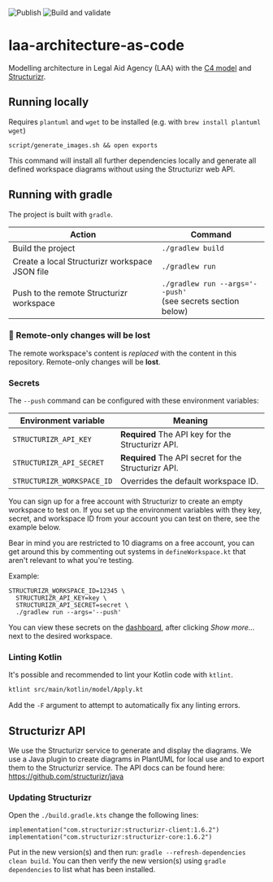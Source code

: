 ![Publish][publish badge]
![Build and validate][build badge]

[publish badge]: https://github.com/ministryofjustice/laa-architecture-as-code/workflows/Publish/badge.svg
[build badge]: https://github.com/ministryofjustice/laa-architecture-as-code/workflows/Build%20and%20validate/badge.svg

# laa-architecture-as-code

Modelling architecture in Legal Aid Agency (LAA) with the [C4 model][c4] and [Structurizr][structurizr].

## Running locally

Requires `plantuml` and `wget` to be installed (e.g. with `brew install plantuml wget`)

```
script/generate_images.sh && open exports
```

This command will install all further dependencies locally and generate all defined workspace diagrams without using the
Structurizr web API.

[c4]: https://c4model.com/
[c4-abstractions]: https://c4model.com/#Abstractions
[structurizr]: https://structurizr.com/

## Running with gradle

The project is built with `gradle`.

| Action                                         | Command                                                         |
| ---------------------------------------------- | --------------------------------------------------------------- |
| Build the project                              | `./gradlew build`                                               |
| Create a local Structurizr workspace JSON file | `./gradlew run`                                                 |
| Push to the remote Structurizr workspace       | `./gradlew run --args='--push'`<br/>(see secrets section below) |

### :rotating_light: Remote-only changes will be lost

The remote workspace's content is _replaced_ with the content in this repository. Remote-only changes will be **lost**.

### Secrets

The `--push` command can be configured with these environment variables:

| Environment variable       | Meaning                                              |
| -------------------------- | ---------------------------------------------------- |
| `STRUCTURIZR_API_KEY`      | **Required** The API key for the Structurizr API.    |
| `STRUCTURIZR_API_SECRET`   | **Required** The API secret for the Structurizr API. |
| `STRUCTURIZR_WORKSPACE_ID` | Overrides the default workspace ID.                  |

You can sign up for a free account with Structurizr to create an empty workspace to test on. If you set up the
environment variables with they key, secret, and workspace ID from your account you can test on there, see the example
below.

Bear in mind you are restricted to 10 diagrams on a free account, you can get around this by commenting out systems in
`defineWorkspace.kt` that aren't relevant to what you're testing.

Example:
```
STRUCTURIZR_WORKSPACE_ID=12345 \
  STRUCTURIZR_API_KEY=key \
  STRUCTURIZR_API_SECRET=secret \
  ./gradlew run --args='--push'
```

You can view these secrets on the [dashboard](https://structurizr.com/dashboard), after clicking *Show more...* next to
the desired workspace.

### Linting Kotlin

It's possible and recommended to lint your Kotlin code with `ktlint`.

```sh
ktlint src/main/kotlin/model/Apply.kt
```

Add the `-F` argument to attempt to automatically fix any linting errors.

## Structurizr API

We use the Structurizr service to generate and display the diagrams. We use a Java plugin to create diagrams in PlantUML for local use and to export them to the Structurizr service. The API docs can be found here: https://github.com/structurizr/java

### Updating Structurizr

Open the `./build.gradle.kts` change the following lines:

```
implementation("com.structurizr:structurizr-client:1.6.2")
implementation("com.structurizr:structurizr-core:1.6.2")
```

Put in the new version(s) and then run: `gradle --refresh-dependencies clean build`. You can then verify the new version(s) using `gradle dependencies` to list what has been installed.
